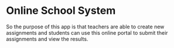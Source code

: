 # Online School System

So the purpose of this app is that teachers are able to create new assignments and students can use this online portal to submit their assignments and view the results.

